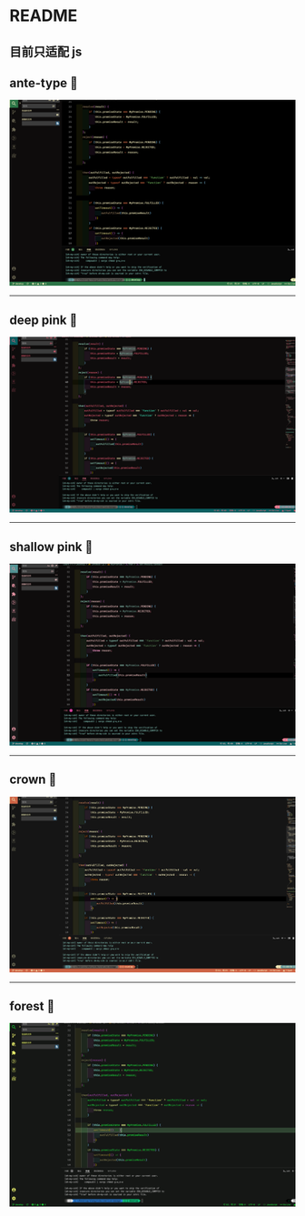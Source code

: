 # README

## 目前只适配 js

## __**ante-type  🐛**__

![](./images/ante-type.png)


____
## __**deep pink 🤫**__

![](./images/deep-pink.png)


____
## __**shallow pink 🤫**__

![](./images/shallow-pink.png)


____
## __**crown 👑**__

![](./images/crown.png)


____
## forest 🌲

![](./images/forest.png)